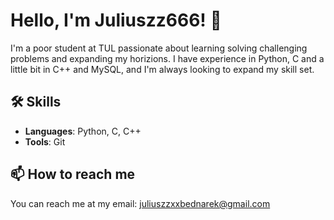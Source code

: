 # Hello, I'm Juliuszz666! 👋

I'm a poor student at TUL passionate about learning solving challenging problems and expanding my horizions. I have experience in Python, C and a little bit in C++ and MySQL, and I'm always looking to expand my skill set.

## 🛠 Skills

- **Languages**: Python, C, C++
- **Tools**: Git

## 📫 How to reach me

You can reach me at my email: juliuszzxxbednarek@gmail.com
